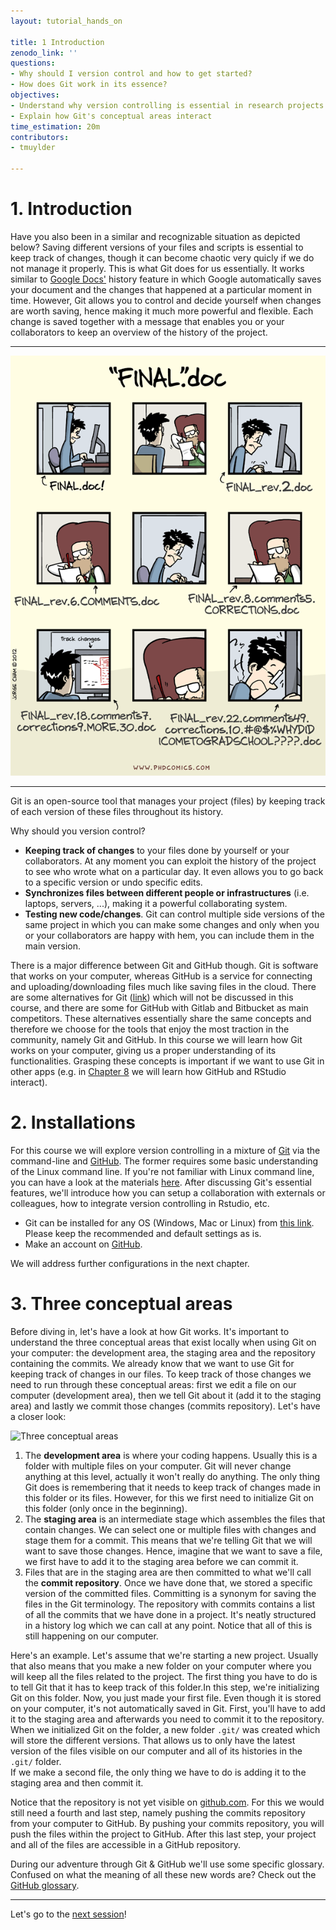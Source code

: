 ```yaml
---
layout: tutorial_hands_on

title: 1 Introduction
zenodo_link: ''
questions:
- Why should I version control and how to get started? 
- How does Git work in its essence? 
objectives:
- Understand why version controlling is essential in research projects
- Explain how Git's conceptual areas interact
time_estimation: 20m
contributors:
- tmuylder

---
```



# 1. Introduction
Have you also been in a similar and recognizable situation as depicted below? Saving different versions of your files and scripts is essential to keep track of changes, though it can become chaotic very quicly if we do not manage it properly. This is what Git does for us essentially. It works similar to [Google Docs'](https://support.google.com/drive/answer/2409045?co=GENIE.Platform%3DDesktop&hl=en) history feature in which Google automatically saves your document and the changes that happened at a particular moment in time. However, Git allows you to control and decide yourself when changes are worth saving, hence making it much more powerful and flexible. Each change is saved together with a message that enables you or your collaborators to keep an overview of the history of the project.  


---

<center><img src="../../images/version-control-meme.png"/></center>

---

Git is an open-source tool that manages your project (files) by keeping track of each version of these files throughout its history. 

Why should you version control? 
- **Keeping track of changes** to your files done by yourself or your collaborators. At any moment you can exploit the history of the project to see who wrote what on a particular day. It even allows you to go back to a specific version or undo specific edits. 
- **Synchronizes files between different people or infrastructures** (i.e. laptops, servers, ...), making it a powerful collaborating system. 
- **Testing new code/changes**. Git can control multiple side versions of the same project in which you can make some changes and only when you or your collaborators are happy with hem, you can include them in the main version.


There is a major difference between Git and GitHub though. Git is software that works on your computer, whereas GitHub is a service for connecting and uploading/downloading files much like saving files in the cloud. There are some alternatives for Git ([link](https://www.g2.com/products/git/competitors/alternatives)) which will not be discussed in this course, and there are some for GitHub with Gitlab and Bitbucket as main competitors. These alternatives essentially share the same concepts and therefore we choose for the tools that enjoy the most traction in the community, namely Git and GitHub. In this course we will learn how Git works on your computer, giving us a proper understanding of its functionalities. Grasping these concepts is important if we want to use Git in other apps (e.g. in [Chapter 8](https://material.bits.vib.be/topics/git-introduction/tutorials/8_github_rstudio/tutorial.html) we will learn how GitHub and RStudio interact).

# 2. Installations 
For this course we will explore version controlling in a mixture of [Git](https://git-scm.com/) via the command-line and [GitHub](https://github.com/). The former requires some basic understanding of the Linux command line. If you're not familiar with Linux command line, you can have a look at the materials [here]((https://material.bits.vib.be/topics/linux/)). After discussing Git's essential features, we'll introduce how you can setup a collaboration with externals or colleagues, how to integrate version controlling in Rstudio, etc. 

- Git can be installed for any OS (Windows, Mac or Linux) from [this link](https://git-scm.com/downloads). Please keep the recommended and default settings as is. 
- Make an account on [GitHub](https://github.com/). 

We will address further configurations in the next chapter. 

# 3. Three conceptual areas
Before diving in, let's have a look at how Git works. It's important to understand the three conceptual areas that exist locally when using Git on your computer: the development area, the staging area and the repository containing the commits. We already know that we want to use Git for keeping track of changes in our files. To keep track of those changes we need to run through these conceptual areas: first we edit a file on our computer (development area), then we tell Git about it (add it to the staging area) and lastly we commit those changes (commits repository). Let's have a closer look: 

![Three conceptual areas](../../images/conceptual_areas.png)

1. The **development area** is where your coding happens. Usually this is a folder with multiple files on your computer. Git will never change anything at this level, actually it won't really do anything. The only thing Git does is remembering that it needs to keep track of changes made in this folder or its files. However, for this we first need to initialize Git on this folder (only once in the beginning).  
2. The **staging area** is an intermediate stage which assembles the files that contain changes. We can select one or multiple files with changes and stage them for a commit. This means that we're telling Git that we will want to save those changes. Hence, imagine that we want to save a file, we first have to add it to the staging area before we can commit it.  
3. Files that are in the staging area are then committed to what we'll call the **commit repository**. Once we have done that, we stored a specific version of the committed files. Committing is a synonym for saving the files in the Git terminology. The repository with commits contains a list of all the commits that we have done in a project. It's neatly structured in a history log which we can call at any point. Notice that all of this is still happening on our computer. 


Here's an example. Let's assume that we're starting a new project. Usually that also means that you make a new folder on your computer where you will keep all the files related to the project. The first thing you have to do is to tell Git that it has to keep track of this folder.In this step, we're initializing Git on this folder. Now, you just made your first file. Even though it is stored on your computer, it's not automatically saved in Git. First, you'll have to add it to the staging area and afterwards you need to commit it to the repository. When we initialized Git on the folder, a new folder `.git/` was created which will store the different versions. That allows us to only have the latest version of the files visible on our computer and all of its histories in the `.git/` folder.   
If we make a second file, the only thing we have to do is adding it to the staging area and then commit it. 

Notice that the repository is not yet visible on [github.com](https://github.com/). For this we would still need a fourth and last step, namely pushing the commits repository from your computer to GitHub. By pushing your commits repository, you will push the files within the project to GitHub. After this last step, your project and all of the files are accessible in a GitHub repository.

During our adventure through Git & GitHub we'll use some specific glossary. Confused on what the meaning of all these new words are? Check out the [GitHub glossary](https://help.github.com/en/github/getting-started-with-github/github-glossary).


---

Let's go to the [next session](https://material.bits.vib.be/topics/git-introduction/tutorials/2_configurations/tutorial.html)!